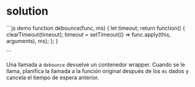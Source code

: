 # solution

\`\`\`js demo function debounce\(func, ms\) { let timeout; return function\(\) { clearTimeout\(timeout\); timeout = setTimeout\(\(\) =&gt; func.apply\(this, arguments\), ms\); }; }

\`\`\`

Una llamada a `debounce` devuelve un contenedor wrapper. Cuando se le llama, planifica la llamada a la función original después de los `ms` dados y cancela el tiempo de espera anterior.

